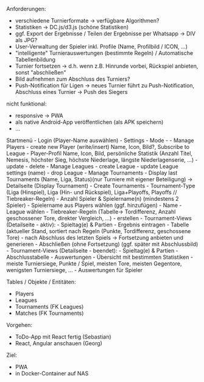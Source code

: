 Anforderungen:
- verschiedene Turnierformate -> verfügbare Algorithmen?
- Statistiken -> DC.js/d3.js (schöne Statistiken)
- ggf. Export der Ergebnisse / Teilen der Ergebnisse per Whatsapp -> DIV als JPG?
- User-Verwaltung der Spieler inkl. Profile (Name, Profilbild / ICON, ...)
- "intelligente" Turnierauswertungen (bestimmte Regeln) / Automatische Tabellenbildung
- Turnier fortsetzen -> d.h. wenn z.B. Hinrunde vorbei, Rückspiel anbieten, sonst "abschließen"
- Bild aufnehmen zum Abschluss des Turniers?
- Push-Notification für Ligen -> neues Turnier führt zu Push-Notification, Abschluss eines Turnier -> Push des Siegers

nicht funktional:
- responsive -> PWA
- als native Android-App veröffentlichen (als APK speichern)
- ...

Startmenü
	- Login (Player-Name auswählen)
	- Settings
		- Mode
		- 
	- Manage Players
		- create new Player (write/insert)
			Name, Icon, Bild?, Subscribe to League
		- Player-Profil
			Name, Icon, Bild, persönliche Statistik (Anzahl Titel, Nemesis, höchster Sieg, höchste Niederlage, längste Niederlagenserie, ...)
		- update
		- delete
	- Manage Leagues
		- create League
		- update League settings (name)
		- drop League
	- Manage Tournaments
		- Display last Tournaments (Name, Liga, Status)(nur Turniere mit eigener Beteiligung) -> Detailseite (Display Tournament)
		- Create Tournaments
			- Tournament-Type (Liga (Hinspiel), Liga (Hin- und Rückspiel), Liga+Playoffs, Playoffs // Tiebreaker-Regeln)
			- Anzahl Spieler & Spielername(n) (mindestens 2 Spieler)
				- Spielername aus Players wählen (ggf. hinzufügen)
			- Name
			- League wählen
			- Tiebreaker-Regeln (Tabelle-> Tordifferenz, Anzahl geschossener Tore, direkter Vergleich, ...)
			- erstellen
		- Tournament-Views (Detailseite - aktiv):
			- Spieltag(e) & Partien
			- Ergebnis eintragen
			- Tabelle (aktueller Stand, sortiert nach Regeln (Punkte, Tordifferenz, geschossene Tore)
			- nach Abschluss des letzten Spiels -> Fortsetzung anbieten und generieren
			- Abschließen (ohne Fortsetzung) (ggf. später mit Abschlussbild)	
		- Tournament-Views (Detailseite - beendet):	
			- Spieltag(e) & Partien
			- Abschlusstabelle
			- Auswertungen
				- Übersicht mit bestimmten Statistiken
					- meiste Turniersiege, Punkte / Spiel, meisten Tore, meisten Gegentore, wenigsten Turniersiege, ...
					- Auswertungen für Spieler
	
Tables / Objekte / Entitäten:
- Players
- Leagues
- Tournaments (FK Leagues)
- Matches (FK Tournaments)

Vorgehen:
- ToDo-App mit React fertig (Sebastian)
- React, Angular anschauen (Georg)

Ziel:
- PWA
- in Docker-Container auf NAS
